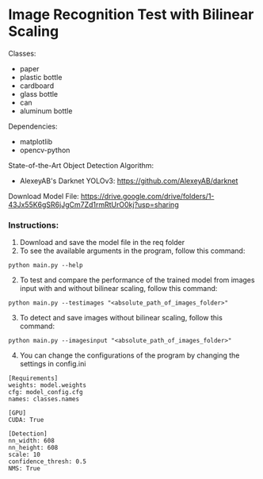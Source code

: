 # Image Recognition Test with Bilinear Scaling

Classes:
- paper
- plastic bottle
- cardboard
- glass bottle
- can
- aluminum bottle

Dependencies:
- matplotlib
- opencv-python

State-of-the-Art Object Detection Algorithm: 
- AlexeyAB's Darknet YOLOv3: https://github.com/AlexeyAB/darknet

Download Model File: https://drive.google.com/drive/folders/1-43Jx55K6gSR6jJgCm7Zd1rmRtUrO0kj?usp=sharing

### Instructions:
1. Download and save the model file in the req folder
2. To see the available arguments in the program, follow this command:
```
python main.py --help
```
2. To test and compare the performance of the trained model from images input with and without bilinear scaling, follow this command:
  ```
  python main.py --testimages "<absolute_path_of_images_folder>"
  ```
3. To detect and save images without bilinear scaling, follow this command:
  ```
  python main.py --imagesinput "<absolute_path_of_images_folder>"
  ```
4. You can change the configurations of the program by changing the settings in config.ini
  ```
  [Requirements]
  weights: model.weights
  cfg: model_config.cfg
  names: classes.names

  [GPU]
  CUDA: True

  [Detection]
  nn_width: 608
  nn_height: 608
  scale: 10
  confidence_thresh: 0.5
  NMS: True
  ```
